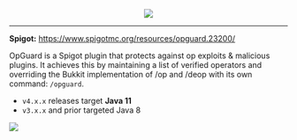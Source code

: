 <div align="center">
    <img src="https://i.imgur.com/xy6HzzA.png">
</div>

---

**Spigot:** https://www.spigotmc.org/resources/opguard.23200/

OpGuard is a Spigot plugin that protects against op exploits &amp; malicious plugins. It achieves this by maintaining a
list of verified operators and overriding the Bukkit implementation of /op and /deop with its own command: `/opguard`.

- `v4.x.x` releases target **Java 11**
- `v3.x.x` and prior targeted Java 8

[![](https://bstats.org/signatures/bukkit/OpGuard.svg)](https://bstats.org/plugin/bukkit/OpGuard/540)
